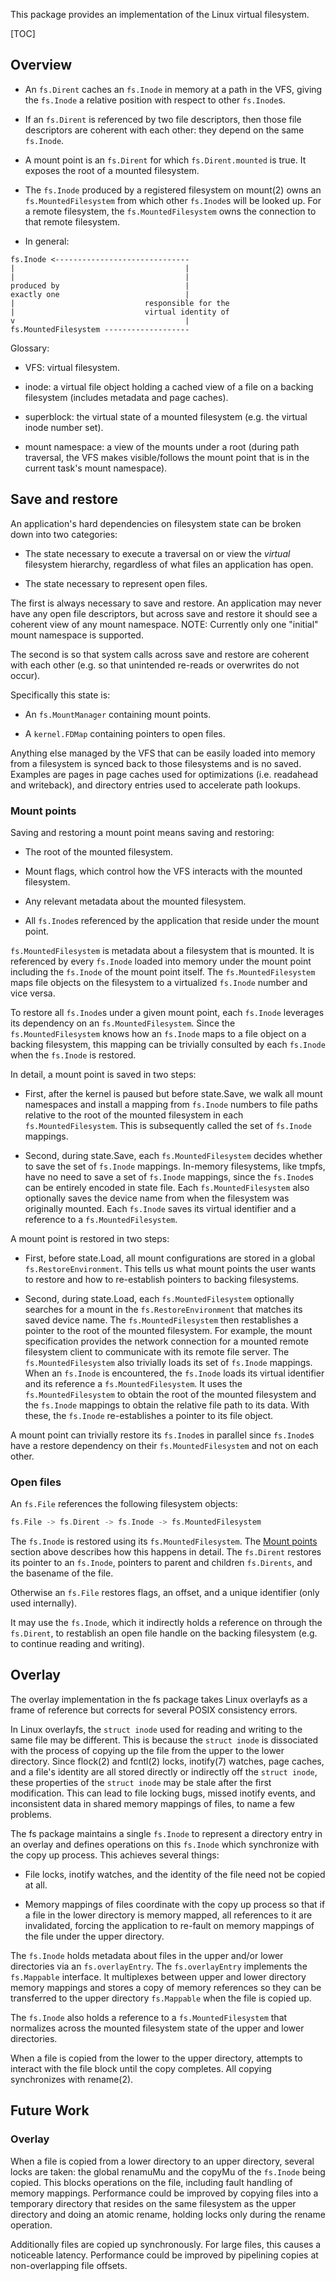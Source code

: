 This package provides an implementation of the Linux virtual filesystem.

[TOC]

## Overview

-   An `fs.Dirent` caches an `fs.Inode` in memory at a path in the VFS, giving
    the `fs.Inode` a relative position with respect to other `fs.Inode`s.

-   If an `fs.Dirent` is referenced by two file descriptors, then those file
    descriptors are coherent with each other: they depend on the same
    `fs.Inode`.

-   A mount point is an `fs.Dirent` for which `fs.Dirent.mounted` is true. It
    exposes the root of a mounted filesystem.

-   The `fs.Inode` produced by a registered filesystem on mount(2) owns an
    `fs.MountedFilesystem` from which other `fs.Inode`s will be looked up. For a
    remote filesystem, the `fs.MountedFilesystem` owns the connection to that
    remote filesystem.

-   In general:

```
fs.Inode <------------------------------
|                                      |
|                                      |
produced by                            |
exactly one                            |
|                             responsible for the
|                             virtual identity of
v                                      |
fs.MountedFilesystem -------------------
```

Glossary:

-   VFS: virtual filesystem.

-   inode: a virtual file object holding a cached view of a file on a backing
    filesystem (includes metadata and page caches).

-   superblock: the virtual state of a mounted filesystem (e.g. the virtual
    inode number set).

-   mount namespace: a view of the mounts under a root (during path traversal,
    the VFS makes visible/follows the mount point that is in the current task's
    mount namespace).

## Save and restore

An application's hard dependencies on filesystem state can be broken down into
two categories:

-   The state necessary to execute a traversal on or view the *virtual*
    filesystem hierarchy, regardless of what files an application has open.

-   The state necessary to represent open files.

The first is always necessary to save and restore. An application may never have
any open file descriptors, but across save and restore it should see a coherent
view of any mount namespace. NOTE: Currently only one "initial"
mount namespace is supported.

The second is so that system calls across save and restore are coherent with
each other (e.g. so that unintended re-reads or overwrites do not occur).

Specifically this state is:

-   An `fs.MountManager` containing mount points.

-   A `kernel.FDMap` containing pointers to open files.

Anything else managed by the VFS that can be easily loaded into memory from a
filesystem is synced back to those filesystems and is no saved. Examples are
pages in page caches used for optimizations (i.e. readahead and writeback), and
directory entries used to accelerate path lookups.

### Mount points

Saving and restoring a mount point means saving and restoring:

-   The root of the mounted filesystem.

-   Mount flags, which control how the VFS interacts with the mounted
    filesystem.

-   Any relevant metadata about the mounted filesystem.

-   All `fs.Inode`s referenced by the application that reside under the mount
    point.

`fs.MountedFilesystem` is metadata about a filesystem that is mounted. It is
referenced by every `fs.Inode` loaded into memory under the mount point
including the `fs.Inode` of the mount point itself. The `fs.MountedFilesystem`
maps file objects on the filesystem to a virtualized `fs.Inode` number and vice
versa.

To restore all `fs.Inode`s under a given mount point, each `fs.Inode` leverages
its dependency on an `fs.MountedFilesystem`. Since the `fs.MountedFilesystem`
knows how an `fs.Inode` maps to a file object on a backing filesystem, this
mapping can be trivially consulted by each `fs.Inode` when the `fs.Inode` is
restored.

In detail, a mount point is saved in two steps:

-   First, after the kernel is paused but before state.Save, we walk all mount
    namespaces and install a mapping from `fs.Inode` numbers to file paths
    relative to the root of the mounted filesystem in each
    `fs.MountedFilesystem`. This is subsequently called the set of `fs.Inode`
    mappings.

-   Second, during state.Save, each `fs.MountedFilesystem` decides whether to
    save the set of `fs.Inode` mappings. In-memory filesystems, like tmpfs, have
    no need to save a set of `fs.Inode` mappings, since the `fs.Inode`s can be
    entirely encoded in state file. Each `fs.MountedFilesystem` also optionally
    saves the device name from when the filesystem was originally mounted. Each
    `fs.Inode` saves its virtual identifier and a reference to a
    `fs.MountedFilesystem`.

A mount point is restored in two steps:

-   First, before state.Load, all mount configurations are stored in a global
    `fs.RestoreEnvironment`. This tells us what mount points the user wants to
    restore and how to re-establish pointers to backing filesystems.

-   Second, during state.Load, each `fs.MountedFilesystem` optionally searches
    for a mount in the `fs.RestoreEnvironment` that matches its saved device
    name. The `fs.MountedFilesystem` then restablishes a pointer to the root of
    the mounted filesystem. For example, the mount specification provides the
    network connection for a mounted remote filesystem client to communicate
    with its remote file server. The `fs.MountedFilesystem` also trivially loads
    its set of `fs.Inode` mappings. When an `fs.Inode` is encountered, the
    `fs.Inode` loads its virtual identifier and its reference a
    `fs.MountedFilesystem`. It uses the `fs.MountedFilesystem` to obtain the
    root of the mounted filesystem and the `fs.Inode` mappings to obtain the
    relative file path to its data. With these, the `fs.Inode` re-establishes a
    pointer to its file object.

A mount point can trivially restore its `fs.Inode`s in parallel since
`fs.Inode`s have a restore dependency on their `fs.MountedFilesystem` and not on
each other.

### Open files

An `fs.File` references the following filesystem objects:

```go
fs.File -> fs.Dirent -> fs.Inode -> fs.MountedFilesystem
```

The `fs.Inode` is restored using its `fs.MountedFilesystem`. The
[Mount points](#mount-points) section above describes how this happens in
detail. The `fs.Dirent` restores its pointer to an `fs.Inode`, pointers to
parent and children `fs.Dirents`, and the basename of the file.

Otherwise an `fs.File` restores flags, an offset, and a unique identifier (only
used internally).

It may use the `fs.Inode`, which it indirectly holds a reference on through the
`fs.Dirent`, to restablish an open file handle on the backing filesystem (e.g.
to continue reading and writing).

## Overlay

The overlay implementation in the fs package takes Linux overlayfs as a frame of
reference but corrects for several POSIX consistency errors.

In Linux overlayfs, the `struct inode` used for reading and writing to the same
file may be different. This is because the `struct inode` is dissociated with
the process of copying up the file from the upper to the lower directory. Since
flock(2) and fcntl(2) locks, inotify(7) watches, page caches, and a file's
identity are all stored directly or indirectly off the `struct inode`, these
properties of the `struct inode` may be stale after the first modification. This
can lead to file locking bugs, missed inotify events, and inconsistent data in
shared memory mappings of files, to name a few problems.

The fs package maintains a single `fs.Inode` to represent a directory entry in
an overlay and defines operations on this `fs.Inode` which synchronize with the
copy up process. This achieves several things:

+   File locks, inotify watches, and the identity of the file need not be copied
    at all.

+   Memory mappings of files coordinate with the copy up process so that if a
    file in the lower directory is memory mapped, all references to it are
    invalidated, forcing the application to re-fault on memory mappings of the
    file under the upper directory.

The `fs.Inode` holds metadata about files in the upper and/or lower directories
via an `fs.overlayEntry`. The `fs.overlayEntry` implements the `fs.Mappable`
interface. It multiplexes between upper and lower directory memory mappings and
stores a copy of memory references so they can be transferred to the upper
directory `fs.Mappable` when the file is copied up.

The `fs.Inode` also holds a reference to a `fs.MountedFilesystem` that
normalizes across the mounted filesystem state of the upper and lower
directories.

When a file is copied from the lower to the upper directory, attempts to
interact with the file block until the copy completes. All copying synchronizes
with rename(2).

## Future Work

### Overlay

When a file is copied from a lower directory to an upper directory, several
locks are taken: the global renamuMu and the copyMu of the `fs.Inode` being
copied. This blocks operations on the file, including fault handling of memory
mappings. Performance could be improved by copying files into a temporary
directory that resides on the same filesystem as the upper directory and doing
an atomic rename, holding locks only during the rename operation.

Additionally files are copied up synchronously. For large files, this causes a
noticeable latency. Performance could be improved by pipelining copies at
non-overlapping file offsets.
